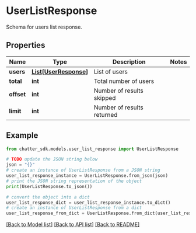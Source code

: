 # UserListResponse

Schema for users list response.

## Properties

Name | Type | Description | Notes
------------ | ------------- | ------------- | -------------
**users** | [**List[UserResponse]**](UserResponse.md) | List of users | 
**total** | **int** | Total number of users | 
**offset** | **int** | Number of results skipped | 
**limit** | **int** | Number of results returned | 

## Example

```python
from chatter_sdk.models.user_list_response import UserListResponse

# TODO update the JSON string below
json = "{}"
# create an instance of UserListResponse from a JSON string
user_list_response_instance = UserListResponse.from_json(json)
# print the JSON string representation of the object
print(UserListResponse.to_json())

# convert the object into a dict
user_list_response_dict = user_list_response_instance.to_dict()
# create an instance of UserListResponse from a dict
user_list_response_from_dict = UserListResponse.from_dict(user_list_response_dict)
```
[[Back to Model list]](../README.md#documentation-for-models) [[Back to API list]](../README.md#documentation-for-api-endpoints) [[Back to README]](../README.md)


